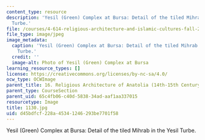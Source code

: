 ```yaml
---
content_type: resource
description: 'Yesil (Green) Complex at Bursa: Detail of the tiled Mihrab in the Yesil
  Turbe.'
file: /courses/4-614-religious-architecture-and-islamic-cultures-fall-2002/d45bdfcf228a45341246293be7701f58_1130.jpg
file_type: image/jpeg
image_metadata:
  caption: 'Yesil (Green) Complex at Bursa: Detail of the tiled Mihrab in the Yesil
    Turbe.'
  credit: ''
  image-alt: Photo of Yesil (Green) Complex at Bursa
learning_resource_types: []
license: https://creativecommons.org/licenses/by-nc-sa/4.0/
ocw_type: OCWImage
parent_title: 16. Religious Architecture of Anatolia (14th-15th Century)
parent_type: CourseSection
parent_uid: 65c4fb06-c40d-5838-34ad-aaf1aa337015
resourcetype: Image
title: 1130.jpg
uid: d45bdfcf-228a-4534-1246-293be7701f58
---
```

Yesil (Green) Complex at Bursa: Detail of the tiled Mihrab in the Yesil Turbe.